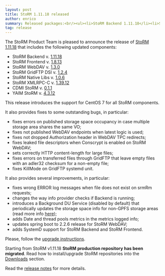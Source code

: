 ```yaml
---
layout: post
title: StoRM 1.11.18 released
author: enrico
summary: Released packages:<br/><ul><li>StoRM Backend 1.11.18</li><li>StoRM Frontend 1.8.13</li><li>StoRM GridFTP 1.2.4</li><li>StoRM Native Libs 1.6.0</li><li>StoRM WebDAV 1.3.0</li><li>StoRM Info Provider 1.8.2</li><li>CDMI StoRM 0.1.1</li><li>YAIM StoRM 4.3.12</li></ul>
tag: release
---
```


The StoRM Product Team is pleased to announce the release of
[StoRM 1.11.18][release-notes] that includes the following updated components:

* StoRM Backend v. [1.11.18][backend-rn]
* StoRM Frontend v. [1.8.13][frontend-rn]
* StoRM WebDAV v. [1.3.0][webdav-rn]
* StoRM GridFTP DSI v. [1.2.4][gridftp-rn]
* StoRM Native Libs v. [1.0.6][native-rn]
* StoRM XMLRPC-C v. [1.39.12][xmlrpc-rn]
* CDMI StoRM v. [0.1.1][cdmi-rn]
* YAIM StoRM v. [4.3.12][yaimstorm-rn]

This release introduces the support for CentOS 7 for all StoRM components.

It also provides fixes to some outstanding bugs, in particular:

* fixes errors on published storage space occupancy in case multiple storage area shares the same VO;
* fixes not published WebDAV endpoints when latest logic is used;
* fixes not dropped Authorization header in WebDAV TPC redirects;
* fixes leaked file descriptors when Conscrypt is enabled on StoRM WebDAV;
* sets correctly HTTP content-length for large files;
* fixes errors on transferred files through GridFTP that leave empty files with an adler32 checksum for a non-empty file;
* fixes KillMode on GridFTP systemd unit.

It also provides several improvements, in particular:

* fixes wrong ERROR log messages when file does not exist on srmRm requests;
* changes the way info provider checks if Backend is running;
* introduces a Background DU Service (disabled by default) that periodically updates the storage space info for non-GPFS storage areas (read more info [here][duservice]);
* adds Date and thread pools metrics in the metrics logged info;
* updates spring boot to 2.2.6 release for StoRM WebDAV;
* adds SystemD support for StoRM Backend and StoRM Frontend.

Please, follow the [upgrade instructions][upgrade-instructions].

Starting from StoRM v1.11.18 **StoRM production repository has been migrated**.
Read how to install/upgrade StoRM repositories into the [Downloads][downloads-page] section.

Read the [release notes][release-notes] for more details.

[backend-rn]: {{site.baseurl}}/release-notes/storm-backend-server/1.11.18/
[frontend-rn]: {{site.baseurl}}/release-notes/storm-frontend-server/1.8.13/
[webdav-rn]: {{site.baseurl}}/release-notes/storm-webdav/1.3.0/
[gridftp-rn]: {{site.baseurl}}/release-notes/storm-gridftp-dsi/1.2.4/
[native-rn]: {{site.baseurl}}/release-notes/storm-native-libs/1.0.6/
[cdmi-rn]: {{site.baseurl}}/release-notes/cdmi-storm/0.1.1/
[xmlrpc-rn]: {{site.baseurl}}/release-notes/storm-xmlrpc-c/1.39.12/
[yaimstorm-rn]: {{site.baseurl}}/release-notes/yaim-storm/4.3.13/

[release-notes]: {{site.baseurl}}/release-notes/StoRM-v1.11.18.html
[download-page]: {{site.baseurl}}/download.html
[storm-sysadmin-guide]: {{site.baseurl}}/documentation/sysadmin-guide/1.11.18

[upgrade-instructions]: {{site.baseurl}}/documentation/sysadmin-guide/1.11.18/#upgrading
[umd-repos]: {{site.baseurl}}/documentation/sysadmin-guide/1.11.18/#umdrepos
[downloads-page]: {{site.baseurl}}/download.html#stable-releases

[duservice]: {{site.baseurl}}/documentation/sysadmin-guide/1.11.18#duserviceconfiguration
